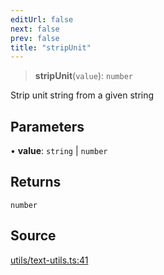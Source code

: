 ```yaml
---
editUrl: false
next: false
prev: false
title: "stripUnit"
---
```


> **stripUnit**(`value`): `number`

Strip unit string from a given string

## Parameters

• **value**: `string` \| `number`

## Returns

`number`

## Source

[utils/text-utils.ts:41](https://github.com/dgmjs/dgmjs/blob/main/packages/core/src/utils/text-utils.ts#L41)
